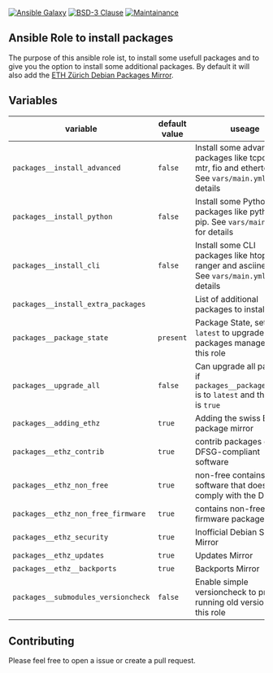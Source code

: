 [![Ansible Galaxy](https://ansible.l3d.space/svg/l3d.packages.svg)](https://galaxy.ansible.com/ui/standalone/roles/l3d/packages/)
[![BSD-3 Clause](https://ansible.l3d.space/svg/l3d.packages_license.svg)](LICENSE)
[![Maintainance](https://ansible.l3d.space/svg/l3d.packages_maintainance.svg)](https://ansible.l3d.space/#l3d.packages)

Ansible Role to install packages
---------------------

The purpose of this ansible role ist, to install some usefull packages and to give you the option to install some additional packages.
By default it will also add the [ETH Zürich Debian Packages Mirror](https://debian.ethz.ch/debian/).

 Variables
-----------

| variable | default value | useage |
| --- | --- | --- |
| ``packages__install_advanced`` | ``false`` | Install some advanced packages like tcpdump, mtr, fio and ethertools. See ``vars/main.yml`` for details |
| ``packages__install_python`` | ``false`` | Install some Python packages like python3-pip. See ``vars/main.yml`` for details |
| ``packages__install_cli`` | ``false`` | Install some CLI packages like htop, ranger and asciinema. See ``vars/main.yml`` for details |
| ``packages__install_extra_packages`` | | List of additional packages to install |
| ``packages__package_state`` | ``present`` | Package State, set to ``latest`` to upgrade packages managed by this role |
| ``packages__upgrade_all`` | ``false`` | Can upgrade all packages if ``packages__packages_state`` is to ``latest`` and the value is ``true`` |
| ``packages__adding_ethz`` | ``true`` | Adding the swiss ETH package mirror |
| ``packages__ethz_contrib`` | ``true`` | contrib packages contain DFSG-compliant software |
| ``packages__ethz_non_free`` | ``true`` | non-free contains software that does not comply with the DFSG. |
| ``packages__ethz_non_free_firmware`` | ``true`` | contains non-free-firmware packages |
| ``packages__ethz_security`` | ``true`` | Inofficial Debian Security Mirror |
| ``packages__ethz_updates`` | ``true`` | Updates Mirror |
| ``packages__ethz__backports`` | ``true`` | Backports Mirror |
| ``packages__submodules_versioncheck`` | ``false`` | Enable simple versioncheck to prevent running old versions of this role |

 Contributing
-------------
Please feel free to open a issue or create a pull request.
